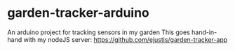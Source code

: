 # garden-tracker-arduino
An arduino project for tracking sensors in my garden
This goes hand-in-hand with my nodeJS server: https://github.com/ejustis/garden-tracker-app
